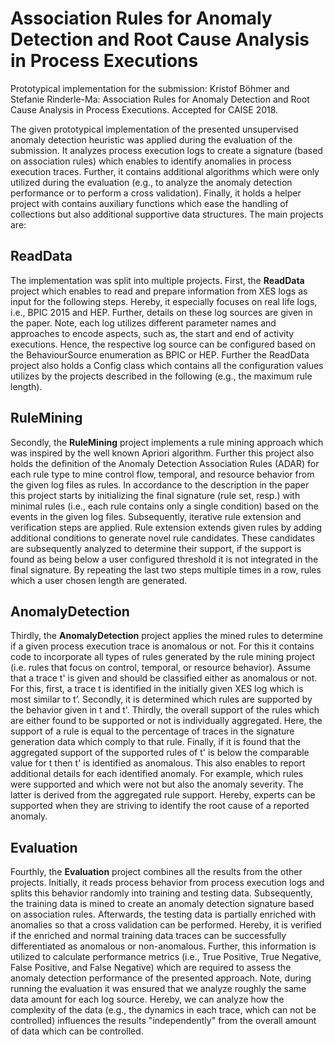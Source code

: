 Association Rules for Anomaly Detection and Root Cause Analysis in Process Executions
=============

Prototypical implementation for the submission: Kristof Böhmer and Stefanie Rinderle-Ma: Association Rules for Anomaly Detection and Root Cause Analysis in Process Executions. Accepted for CAISE 2018.

The given prototypical implementation of the presented unsupervised anomaly detection heuristic was applied during the evaluation of the submission. It analyzes process execution logs to create a signature (based on association rules) which enables to identify anomalies in process execution traces. Further, it contains additional algorithms which were only utilized during the evaluation (e.g., to analyze the anomaly detection performance or to perform a cross validation). Finally, it holds a helper project with contains auxiliary functions which ease the handling of collections but also additional supportive data structures. The main projects are:

ReadData
---------

The implementation was split into multiple projects. First, the **ReadData** project which enables to read and prepare information from XES logs as input for the following steps. Hereby, it especially focuses on real life logs, i.e., BPIC 2015 and HEP. Further, details on these log sources are given in the paper. Note, each log utilizes different parameter names and approaches to encode aspects, such as, the start and end of activity executions. Hence, the respective log source can be configured based on the BehaviourSource enumeration as BPIC or HEP. Further the ReadData project also holds a Config class which contains all the configuration values utilizes by the projects described in the following (e.g., the maximum rule length). 

RuleMining
---------

Secondly, the **RuleMining** project implements a rule mining approach which was inspired by the well known Apriori algorithm. Further this project also holds the definition of the Anomaly Detection Association Rules (ADAR) for each rule type to mine control flow, temporal, and resource behavior from the given log files as rules. In accordance to the description in the paper this project starts by initializing the final signature (rule set, resp.) with minimal rules (i.e., each rule contains only a single condition) based on the events in the given log files. Subsequently, iterative rule extension and verification steps are applied. Rule extension extends given rules by adding additional conditions to generate novel rule candidates. These candidates are subsequently analyzed to determine their support, if the support is found as being below a user configured threshold it is not integrated in the final signature. By repeating the last two steps multiple times in a row, rules which a user chosen length are generated. 

AnomalyDetection
---------

Thirdly, the **AnomalyDetection** project applies the mined rules to determine if a given process execution trace is anomalous or not. For this it contains code to incorporate all types of rules generated by the rule mining project (i.e. rules that focus on control, temporal, or resource behavior). Assume that a trace t' is given and should be classified either as anomalous or not. For this, first, a trace t is identified in the initially given XES log which is most similar to t’. Secondly, it is determined which rules are supported by the behavior given in t and t'. Thirdly, the overall support of the rules which are either found to be supported or not is individually aggregated. Here, the support of a rule is equal to the percentage of traces in the signature generation data which comply to that rule. Finally, if it is found that the aggregated support of the supported rules of t' is below the comparable value for t then t' is identified as anomalous. This also enables to report additional details for each identified anomaly. For example, which rules were supported and which were not but also the anomaly severity. The latter is derived from the aggregated rule support. Hereby, experts can be supported when they are striving to identify the root cause of a reported anomaly.

Evaluation
---------

Fourthly, the **Evaluation** project combines all the results from the other projects. Initially, it reads process behavior from process execution logs and splits this behavior randomly into training and testing data. Subsequently, the training data is mined to create an anomaly detection signature based on association rules. Afterwards, the testing data is partially enriched with anomalies so that a cross validation can be performed. Hereby, it is verified if the enriched and normal training data traces can be successfully differentiated as anomalous or non-anomalous. Further, this information is utilized to calculate performance metrics (i.e., True Positive, True Negative, False Positive, and False Negative) which are required to assess the anomaly detection performance of the presented approach. Note, during running the evaluation it was ensured that we analyze roughly the same data amount for each log source. Hereby, we can analyze how the complexity of the data (e.g., the dynamics in each trace, which can not be controlled) influences the results "independently" from the overall amount of data which can be controlled.


